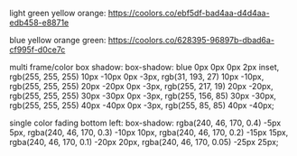 light green yellow orange: https://coolors.co/ebf5df-bad4aa-d4d4aa-edb458-e8871e

blue yellow orange  green: 
https://coolors.co/628395-96897b-dbad6a-cf995f-d0ce7c


multi frame/color box shadow:
box-shadow: blue 0px 0px 0px 2px inset, rgb(255, 255, 255) 10px -10px 0px -3px, rgb(31, 193, 27) 10px -10px, rgb(255, 255, 255) 20px -20px 0px -3px, rgb(255, 217, 19) 20px -20px, rgb(255, 255, 255) 30px -30px 0px -3px, rgb(255, 156, 85) 30px -30px, rgb(255, 255, 255) 40px -40px 0px -3px, rgb(255, 85, 85) 40px -40px;

single color fading bottom left: 
box-shadow: rgba(240, 46, 170, 0.4) -5px 5px, rgba(240, 46, 170, 0.3) -10px 10px, rgba(240, 46, 170, 0.2) -15px 15px, rgba(240, 46, 170, 0.1) -20px 20px, rgba(240, 46, 170, 0.05) -25px 25px;